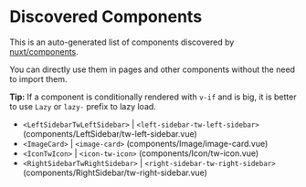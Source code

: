 # Discovered Components

This is an auto-generated list of components discovered by [nuxt/components](https://github.com/nuxt/components).

You can directly use them in pages and other components without the need to import them.

**Tip:** If a component is conditionally rendered with `v-if` and is big, it is better to use `Lazy` or `lazy-` prefix to lazy load.

- `<LeftSidebarTwLeftSidebar>` | `<left-sidebar-tw-left-sidebar>` (components/LeftSidebar/tw-left-sidebar.vue)
- `<ImageCard>` | `<image-card>` (components/Image/image-card.vue)
- `<IconTwIcon>` | `<icon-tw-icon>` (components/Icon/tw-icon.vue)
- `<RightSidebarTwRightSidebar>` | `<right-sidebar-tw-right-sidebar>` (components/RightSidebar/tw-right-sidebar.vue)
